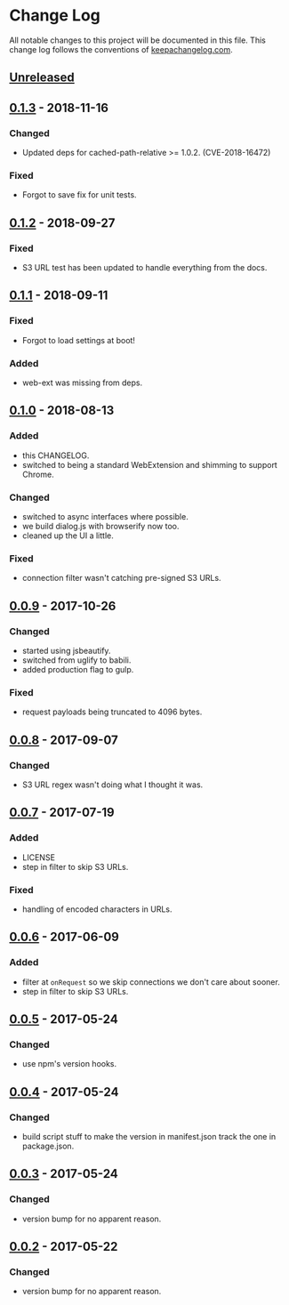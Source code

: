 # Change Log
All notable changes to this project will be documented in this file. This change log follows the conventions of [keepachangelog.com](http://keepachangelog.com/).

## [Unreleased]

## [0.1.3] - 2018-11-16
### Changed
- Updated deps for cached-path-relative >= 1.0.2. (CVE-2018-16472)

### Fixed
- Forgot to save fix for unit tests.

## [0.1.2] - 2018-09-27
### Fixed
- S3 URL test has been updated to handle everything from the docs.

## [0.1.1] - 2018-09-11
### Fixed
- Forgot to load settings at boot!

### Added
- web-ext was missing from deps.

## [0.1.0] - 2018-08-13
### Added
- this CHANGELOG.
- switched to being a standard WebExtension and shimming to support Chrome.

### Changed
- switched to async interfaces where possible.
- we build dialog.js with browserify now too.
- cleaned up the UI a little.

### Fixed
- connection filter wasn't catching pre-signed S3 URLs.

## [0.0.9] - 2017-10-26
### Changed
- started using jsbeautify.
- switched from uglify to babili.
- added production flag to gulp.

### Fixed
- request payloads being truncated to 4096 bytes.

## [0.0.8] - 2017-09-07
### Changed
- S3 URL regex wasn't doing what I thought it was.

## [0.0.7] - 2017-07-19
### Added
- LICENSE
- step in filter to skip S3 URLs.

### Fixed
- handling of encoded characters in URLs.

## [0.0.6] - 2017-06-09
### Added
- filter at `onRequest` so we skip connections we don't care about sooner.
- step in filter to skip S3 URLs.

## [0.0.5] - 2017-05-24
### Changed
- use npm's version hooks.

## [0.0.4] - 2017-05-24
### Changed
- build script stuff to make the version in manifest.json track the one in package.json.

## [0.0.3] - 2017-05-24
### Changed
- version bump for no apparent reason.

## [0.0.2] - 2017-05-22
### Changed
- version bump for no apparent reason.

[Unreleased]: https://github.com/Liath/aws-agent/compare/0.1.3...HEAD
[0.1.3]: https://github.com/Liath/aws-agent/commit/7180880a3167cf80c5002128f707f3e79e99305e
[0.1.2]: https://github.com/Liath/aws-agent/commit/e47bb54d5ba1ff3d81e1e069b91e726216c65259
[0.1.1]: https://github.com/Liath/aws-agent/commit/418ce088a06a96f16e8ea89419d0b1d3237faa48
[0.1.0]: https://github.com/Liath/aws-agent/commit/67a89c168c8c718dfc75b71ee6a0e3021eeb825b
[0.0.9]: https://github.com/Liath/aws-agent/commit/5d051100aa288071b5ef68a7f098d59764051831
[0.0.8]: https://github.com/Liath/aws-agent/commit/255c3d7bb42fb3422516346f2de6a1a21f037324
[0.0.7]: https://github.com/Liath/aws-agent/commit/4f0150e176d944765700afef9d47d8241306d853
[0.0.6]: https://github.com/Liath/aws-agent/commit/55ed9fa023b96b60bd1c2d3641ad6b60997370de
[0.0.5]: https://github.com/Liath/aws-agent/commit/08f4c086f5d2b33c9370602f80f7fb078d5f6a52
[0.0.4]: https://github.com/Liath/aws-agent/commit/dc04ca00eaafb992bdf04d7670482ffa2892c4ac
[0.0.3]: https://github.com/Liath/aws-agent/commit/dc04ca00eaafb992bdf04d7670482ffa2892c4ac
[0.0.2]: https://github.com/Liath/aws-agent/commit/dc04ca00eaafb992bdf04d7670482ffa2892c4ac
[0.0.1]: https://github.com/Liath/aws-agent/commit/8f834c25adf04cfb5fcb0f956b83eb6c216086a5
